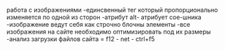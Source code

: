 работа с изображениями 
-единсвенный тег который пропорционально изменяется по одной из сторон 
-атрибут alt- атрибует сое-шника 
-изображение ведут себя как строчно блочны элементы 
-все изображения на сайте необходимо оптимизировать под их размеры
-анализ загрузки файлов сайта = f12 - net - ctrl+f5 
